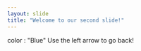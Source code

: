 ```yaml
---
layout: slide
title: "Welcome to our second slide!"
---
```

color : "Blue"
Use the left arrow to go back!
